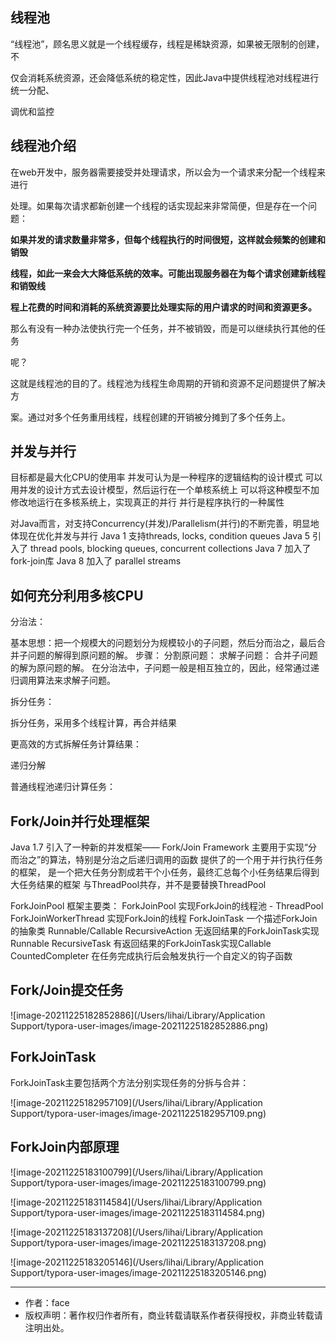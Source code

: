 ## **线程池**

“线程池”，顾名思义就是一个线程缓存，线程是稀缺资源，如果被无限制的创建，不 

仅会消耗系统资源，还会降低系统的稳定性，因此Java中提供线程池对线程进行统一分配、 

调优和监控 



## **线程池介绍** 

在web开发中，服务器需要接受并处理请求，所以会为一个请求来分配一个线程来进行 

处理。如果每次请求都新创建一个线程的话实现起来非常简便，但是存在一个问题： 

**如果并发的请求数量非常多，但每个线程执行的时间很短，这样就会频繁的创建和销毁** 

**线程，如此一来会大大降低系统的效率。可能出现服务器在为每个请求创建新线程和销毁线** 

**程上花费的时间和消耗的系统资源要比处理实际的用户请求的时间和资源更多。** 

那么有没有一种办法使执行完一个任务，并不被销毁，而是可以继续执行其他的任务 

呢？

这就是线程池的目的了。线程池为线程生命周期的开销和资源不足问题提供了解决方 

案。通过对多个任务重用线程，线程创建的开销被分摊到了多个任务上。 



## 并发与并行

目标都是最大化CPU的使用率
并发可认为是一种程序的逻辑结构的设计模式
可以用并发的设计方式去设计模型，然后运行在一个单核系统上
可以将这种模型不加修改地运行在多核系统上，实现真正的并行
并行是程序执行的一种属性

对Java而言，对支持Concurrency(并发)/Parallelism(并行)的不断完善，明显地体现在优化并发与并行
Java 1 支持threads, locks, condition queues
Java 5 引入了 thread pools, blocking queues, concurrent collections
Java 7 加入了fork-join库
Java 8 加入了 parallel streams



## 如何充分利用多核CPU

分治法：

基本思想：把一个规模大的问题划分为规模较小的子问题，然后分而治之，最后合并子问题的解得到原问题的解。
步骤：
分割原问题：
求解子问题：
合并子问题的解为原问题的解。
在分治法中，子问题一般是相互独立的，因此，经常通过递归调用算法来求解子问题。

拆分任务：

拆分任务，采用多个线程计算，再合并结果

更高效的方式拆解任务计算结果：

递归分解

普通线程池递归计算任务：



## Fork/Join并行处理框架

Java 1.7 引入了一种新的并发框架—— Fork/Join Framework
主要用于实现“分而治之”的算法，特别是分治之后递归调用的函数
提供了的一个用于并行执行任务的框架， 是一个把大任务分割成若干个小任务，最终汇总每个小任务结果后得到大任务结果的框架
与ThreadPool共存，并不是要替换ThreadPool

ForkJoinPool 框架主要类：
ForkJoinPool 实现ForkJoin的线程池 - ThreadPool
ForkJoinWorkerThread  实现ForkJoin的线程
ForkJoinTask<V> 一个描述ForkJoin的抽象类 Runnable/Callable
RecursiveAction 无返回结果的ForkJoinTask实现Runnable
RecursiveTask<V> 有返回结果的ForkJoinTask实现Callable
CountedCompleter<T> 在任务完成执行后会触发执行一个自定义的钩子函数



## Fork/Join提交任务

![image-20211225182852886](/Users/lihai/Library/Application Support/typora-user-images/image-20211225182852886.png)

## ForkJoinTask

ForkJoinTask主要包括两个方法分别实现任务的分拆与合并：

![image-20211225182957109](/Users/lihai/Library/Application Support/typora-user-images/image-20211225182957109.png)

## ForkJoin内部原理

![image-20211225183100799](/Users/lihai/Library/Application Support/typora-user-images/image-20211225183100799.png)



![image-20211225183114584](/Users/lihai/Library/Application Support/typora-user-images/image-20211225183114584.png)

![image-20211225183137208](/Users/lihai/Library/Application Support/typora-user-images/image-20211225183137208.png)

![image-20211225183205146](/Users/lihai/Library/Application Support/typora-user-images/image-20211225183205146.png)

------

- 作者：face
- 版权声明：著作权归作者所有，商业转载请联系作者获得授权，非商业转载请注明出处。
